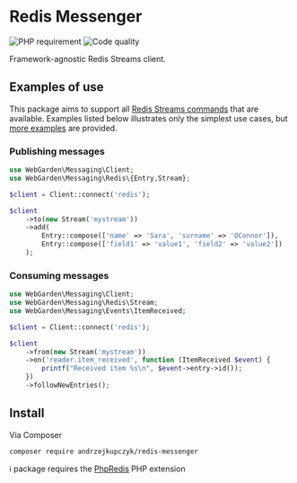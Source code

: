# Redis Messenger
![PHP requirement](https://img.shields.io/badge/PHP-^7.4-blue.svg?logo=php&style=for-the-badge)
![Code quality](https://img.shields.io/scrutinizer/quality/g/andrzejkupczyk/redis-messenger?logo=scrutinizer&style=for-the-badge)

Framework-agnostic Redis Streams client.

## Examples of use

This package aims to support all [Redis Streams commands](https://redis.io/commands#stream) that are available. 
Examples listed below illustrates only the simplest use cases, but [more examples](https://github.com/andrzejkupczyk/redis-messenger/tree/master/examples) are provided.

### Publishing messages
```php
use WebGarden\Messaging\Client;
use WebGarden\Messaging\Redis\{Entry,Stream};

$client = Client::connect('redis');

$client
    ->to(new Stream('mystream'))
    ->add(
        Entry::compose(['name' => 'Sara', 'surname' => 'OConnor']),
        Entry::compose(['field1' => 'value1', 'field2' => 'value2'])
    );
```

### Consuming messages
```php
use WebGarden\Messaging\Client;
use WebGarden\Messaging\Redis\Stream;
use WebGarden\Messaging\Events\ItemReceived;

$client = Client::connect('redis');

$client
    ->from(new Stream('mystream'))
    ->on('reader.item_received', function (ItemReceived $event) {
        printf("Received item %s\n", $event->entry->id());
    })
    ->followNewEntries();
```

## Install
Via Composer
```
composer require andrzejkupczyk/redis-messenger
```

ℹ️️ package requires the [PhpRedis](https://github.com/phpredis/phpredis) PHP extension
